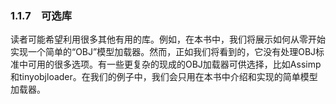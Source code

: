 ### 1.1.7　可选库

读者可能希望利用很多其他有用的库。例如，在本书中，我们将展示如何从零开始实现一个简单的“OBJ”模型加载器。然而，正如我们将看到的，它没有处理OBJ标准中可用的很多选项。有一些更复杂的现成的OBJ加载器可供选择，比如Assimp和tinyobjloader。在我们的例子中，我们会只用在本书中介绍和实现的简单模型加载器。

